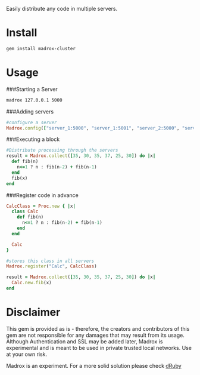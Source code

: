Easily distribute any code in multiple servers.

Install
=======

```Bash
gem install madrox-cluster
```

Usage
=====

###Starting a Server

```Bash
madrox 127.0.0.1 5000
```

###Adding servers

```Ruby
#configure a server
Madrox.config(["server_1:5000", "server_1:5001", "server_2:5000", "server_2:5001"])
```

###Executing a block


```Ruby
#Distribute processing through the servers
result = Madrox.collect([35, 30, 35, 37, 25, 30]) do |x|
  def fib(n)
    n<=1 ? n : fib(n-2) + fib(n-1)
  end
  fib(x)
end
```

###Register code in advance

```Ruby
CalcClass = Proc.new { |x|
  class Calc
    def fib(n)
      n<=1 ? n : fib(n-2) + fib(n-1)
    end
  end

  Calc
}

#stores this class in all servers
Madrox.register("Calc", CalcClass)

result = Madrox.collect([35, 30, 35, 37, 25, 30]) do |x|
  Calc.new.fib(x)
end
```

Disclaimer
=====

This gem is provided as is - therefore, the creators and contributors of this gem are not responsible for any damages that may result from its usage. Although Authentication and SSL may be added later, Madrox is experimental and is meant to be used in private trusted local networks. Use at your own risk.

Madrox is an experiment. For a more solid solution please check [dRuby](http://www.ruby-doc.org/stdlib-1.9.3/libdoc/drb/rdoc/DRb.html)
